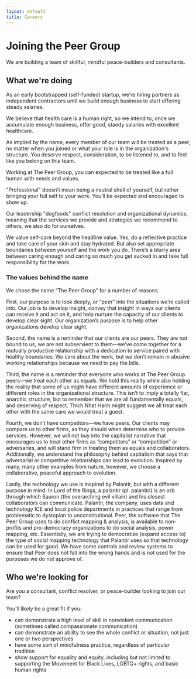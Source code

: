 ```yaml
---
layout: default
title: Careers
---
```


# Joining the Peer Group

We are building a team of skillful, mindful peace-builders and consultants.

## What we're doing

As an early bootstrapped (self-funded) startup, we're hiring partners as independent contractors until we build enough business to start offering steady salaries.

We believe that health care is a human right, so we intend to, once we accumulate enough business, offer good, staedy salaries with excellent healthcare.

As implied by the name, every member of our team will be treated as a peer, no matter when you joined or what your role is in the organization's structure. You deserve respect, consideration, to be listened to, and to feel like you belong on this team.

Working at The Peer Group, you can expected to be treated like a full human with needs and values.

"Professional" doesn’t mean being a neutral shell of yourself, but rather bringing your full self to your work. You’ll be expected and encouraged to show up.

Our leadership "dogfoods" conflict resolution and organizational dynamics, meaning that the services we provide and strategies we recommend to others, we also do for ourselves.

We value self-care beyond the headline value. Yes, do a reflective practice and take care of your skin and stay hydrated. But also set appropriate boundaries between yourself and the work you do. There’s a blurry area between caring enough and caring so much you get sucked in and take full responsibility for the work.

### The values behind the name

We chose the name “The Peer Group” for a number of reasons.

First, our purpose is to look deeply, or “peer” into the situations we’re called into. Our job is to develop insight, convey that insight in ways our clients can receive it and act on it, and help nurture the capacity of our clients to develop clear sight. Our organization’s purpose is to help other organizations develop clear sight.

Second, the name is a reminder that our clients are our peers. They are not bound to us, we are not subservient to them—we’ve come together for a mutually productive relationship with a dedication to service paired with healthy boundaries. We care about the work, but we don’t remain in abusive working relationships because we need to pay the bills.

Third, the name is a reminder that everyone who works at The Peer Group peers—we treat each other as equals. We hold this reality while also holding the reality that some of us might have different amounts of experience or different roles in the organizational structure. This isn’t to imply a totally flat, anarchic structure, but to remember that we are all fundamentally equals, and deserving of respect. Thich Nhat Hanh might suggest we all treat each other with the same care we would treat a guest.

Fourth, we don’t have competitors—we have peers. Our clients may compare us to other firms, as they should when determine who to provide services. However, we will not buy into the capitalist narrative that encourages us to treat other firms as “competitors” or “competition” or adversaries, and will stand firm in treating them as equals and collaborators. Additionally, we understand the philosophy behind capitalism that says that adversarial or competitive relationships can lead to evolution. Inspired by many, many other examples from nature, however, we choose a collaborative, peaceful approach to evolution.

Lastly, the technology we use is inspired by Palantir, but with a different purpose in mind. In Lord of the Rings, a palantir (pl. palantiri) is an orb through which Sauron (the overarching evil villain) and his closest collaborators can communicate. Palantir, the company, uses data and technology ICE and local police departments in practices that range from problematic to dystopian to unconstitutional. Peer, the software that The Peer Group uses to do conflict mapping & analysis, is available to non-profits and pro-democracy organizations to do social analysis, power mapping, etc. Essentially, we are trying to democratize (expand access to) the type of social mapping technology that Palantir uses so that technology can be used for good. We have some controls and review systems to ensure that Peer does not fall into the wrong hands and is not used for the purposes we do not approve of.


## Who we're looking for

Are you a consultant, conflict resolver, or peace-builder looking to join our team?

You'll likely be a great fit if you:

- can demonstrate a high level of skill in nonviolent communication (sometimes called compassionate communication)
- can demonstrate an ability to see the whole conflict or situation, not just one or two perspectives
- have some sort of mindfulness practice, regardless of particular tradition
- show support for equality and equity, including but not limited to supporting the Movement for Black Lives, LGBTQ+ rights, and basic human rights

